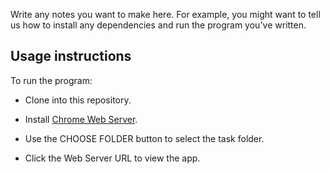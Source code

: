 Write any notes you want to make here. For example, you might want to
tell us how to install any dependencies and run the program you've
written.

## Usage instructions
To run the program:

- Clone into this repository.

- Install [Chrome Web Server](https://chrome.google.com/webstore/detail/web-server-for-chrome/ofhbbkphhbklhfoeikjpcbhemlocgigb?hl=en).

- Use the CHOOSE FOLDER button to select the task folder.

- Click the Web Server URL to view the app.
